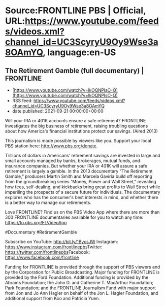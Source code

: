 # Source:FRONTLINE PBS | Official, URL:https://www.youtube.com/feeds/videos.xml?channel_id=UC3ScyryU9Oy9Wse3a8OAmYQ, language:en-US

## The Retirement Gamble (full documentary) | FRONTLINE
 - [https://www.youtube.com/watch?v=lkOQNPIsO-Q](https://www.youtube.com/watch?v=lkOQNPIsO-Q)
 - RSS feed: https://www.youtube.com/feeds/videos.xml?channel_id=UC3ScyryU9Oy9Wse3a8OAmYQ
 - date published: 2021-09-21 00:00:00+00:00

Will your IRA or 401K accounts ensure a safe retirement? FRONTLINE investigates the big business of retirement, raising troubling questions about how America's financial institutions protect our savings. (Aired 2013)

This journalism is made possible by viewers like you. Support your local PBS station here: http://www.pbs.org/donate​.

Trillions of dollars in Americans' retirement savings are invested in large and small accounts managed by banks, brokerages, mutual funds, and insurance companies. But whether your IRA or 401K will assure a safe retirement is largely a gamble. In the 2013 documentary “The Retirement Gamble,” producers Martin Smith and Marcela Gaviria build off reporting from the groundbreaking series “Money, Power and Wall Street,” revealing how fees, self-dealing, and kickbacks bring great profits to Wall Street while imperiling the prospects of a secure future for individuals. The documentary explores who has the consumer's best interests in mind, and whether there is a better way to manage our retirements.

Love FRONTLINE? Find us on the PBS Video App where there are more than 300 FRONTLINE documentaries available for you to watch any time: https://to.pbs.org/FLVideoApp​ 

#Documentary #RetirementGamble

Subscribe on YouTube: http://bit.ly/1BycsJW​
Instagram: https://www.instagram.com/frontlinepbs​
Twitter: https://twitter.com/frontlinepbs​
Facebook: https://www.facebook.com/frontline

Funding for FRONTLINE is provided through the support of PBS viewers and by the Corporation for Public Broadcasting. Major funding for FRONTLINE is provided by the Ford Foundation. Additional funding is provided by the Abrams Foundation; the John D. and Catherine T. MacArthur Foundation; Park Foundation; and the FRONTLINE Journalism Fund with major support from Jon and Jo Ann Hagler on behalf of the Jon L. Hagler Foundation, and additional support from Koo and Patricia Yuen.

